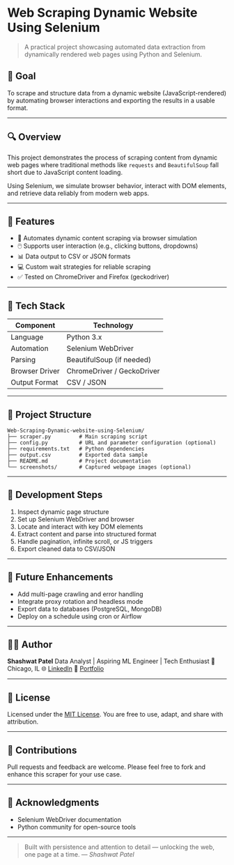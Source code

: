# Web Scraping Dynamic Website Using Selenium

> A practical project showcasing automated data extraction from dynamically rendered web pages using Python and Selenium.

## 🎯 Goal

To scrape and structure data from a dynamic website (JavaScript-rendered) by automating browser interactions and exporting the results in a usable format.

---

## 🔍 Overview

This project demonstrates the process of scraping content from dynamic web pages where traditional methods like `requests` and `BeautifulSoup` fall short due to JavaScript content loading.

Using Selenium, we simulate browser behavior, interact with DOM elements, and retrieve data reliably from modern web apps.

---

## 🚀 Features

* 🔧 Automates dynamic content scraping via browser simulation
* 🖱️ Supports user interaction (e.g., clicking buttons, dropdowns)
* 📊 Data output to CSV or JSON formats
* 💻 Custom wait strategies for reliable scraping
* ✅ Tested on ChromeDriver and Firefox (geckodriver)

---

## 🧰 Tech Stack

| Component      | Technology                 |
| -------------- | -------------------------- |
| Language       | Python 3.x                 |
| Automation     | Selenium WebDriver         |
| Parsing        | BeautifulSoup (if needed)  |
| Browser Driver | ChromeDriver / GeckoDriver |
| Output Format  | CSV / JSON                 |

---

## 📁 Project Structure

```text
Web-Scraping-Dynamic-website-using-Selenium/
├── scraper.py         # Main scraping script
├── config.py          # URL and parameter configuration (optional)
├── requirements.txt   # Python dependencies
├── output.csv         # Exported data sample
├── README.md          # Project documentation
└── screenshots/       # Captured webpage images (optional)
```

---

## 🧭 Development Steps

1. Inspect dynamic page structure
2. Set up Selenium WebDriver and browser
3. Locate and interact with key DOM elements
4. Extract content and parse into structured format
5. Handle pagination, infinite scroll, or JS triggers
6. Export cleaned data to CSV/JSON

---

## 🔮 Future Enhancements

* Add multi-page crawling and error handling
* Integrate proxy rotation and headless mode
* Export data to databases (PostgreSQL, MongoDB)
* Deploy on a schedule using cron or Airflow

---

## 👨‍💻 Author

**Shashwat Patel**
Data Analyst | Aspiring ML Engineer | Tech Enthusiast
📍 Chicago, IL
🌐 [LinkedIn](https://www.linkedin.com/in/shashwatpatel107/)
💼 [Portfolio](https://shashwatpatel.netlify.app)

---

## 📜 License

Licensed under the [MIT License](LICENSE). You are free to use, adapt, and share with attribution.

---

## 🤝 Contributions

Pull requests and feedback are welcome. Please feel free to fork and enhance this scraper for your use case.

---

## 📌 Acknowledgments

* Selenium WebDriver documentation
* Python community for open-source tools

---

> Built with persistence and attention to detail — unlocking the web, one page at a time.
> — *Shashwat Patel*
